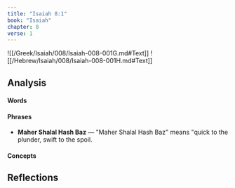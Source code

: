 ```yaml
---
title: "Isaiah 8:1"
book: "Isaiah"
chapter: 8
verse: 1
---
```

![[/Greek/Isaiah/008/Isaiah-008-001G.md#Text]]
![[/Hebrew/Isaiah/008/Isaiah-008-001H.md#Text]]

## Analysis

#### Words

#### Phrases
- **Maher Shalal Hash Baz** — "Maher Shalal Hash Baz" means "quick to the plunder, swift to the spoil.

#### Concepts

## Reflections
